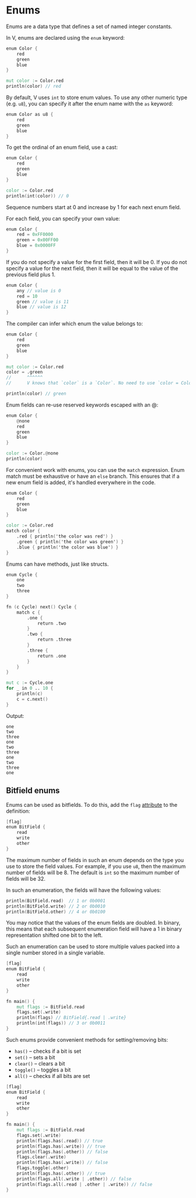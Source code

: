 # Enums

Enums are a data type that defines a set of named integer constants.

In V, enums are declared using the `enum` keyword:

```v play
enum Color {
	red
	green
	blue
}

mut color := Color.red
println(color) // red
```

By default, V uses `int` to store enum values.
To use any other numeric type (e.g. `u8`), you can specify it after the enum name with the `as` keyword:

```v
enum Color as u8 {
	red
	green
	blue
}
```

To get the ordinal of an enum field, use a cast:

```v play
enum Color {
	red
	green
	blue
}

color := Color.red
println(int(color)) // 0
```

Sequence numbers start at 0 and increase by 1 for each next enum field.

For each field, you can specify your own value:

```v
enum Color {
	red = 0xFF0000
	green = 0x00FF00
	blue = 0x0000FF
}
```

If you do not specify a value for the first field, then it will be 0.
If you do not specify a value for the next field, then it will be equal to the value of the previous field plus 1.

```v
enum Color {
	any // value is 0
	red = 10
	green // value is 11
	blue // value is 12
}
```

The compiler can infer which enum the value belongs to:

```v play
enum Color {
	red
	green
	blue
}

mut color := Color.red
color = .green
//      ^^^^^^
//      V knows that `color` is a `Color`. No need to use `color = Color.green` here.

println(color) // green
```

Enum fields can re-use reserved keywords escaped with an @:

```v play
enum Color {
	@none
	red
	green
	blue
}

color := Color.@none
println(color)
```

For convenient work with enums, you can use the `match` expression.
Enum match must be exhaustive or have an `else` branch.
This ensures that if a new enum field is added, it's handled everywhere in the code.

```v play
enum Color {
	red
	green
	blue
}

color := Color.red
match color {
	.red { println('the color was red') }
	.green { println('the color was green') }
	.blue { println('the color was blue') }
}
```

Enums can have methods, just like structs.

```v play
enum Cycle {
	one
	two
	three
}

fn (c Cycle) next() Cycle {
	match c {
		.one {
			return .two
		}
		.two {
			return .three
		}
		.three {
			return .one
		}
	}
}

mut c := Cycle.one
for _ in 0 .. 10 {
	println(c)
	c = c.next()
}
```

Output:

```
one
two
three
one
two
three
one
two
three
one
```

## Bitfield enums

Enums can be used as bitfields. To do this, add the `flag` [attribute](./attributes) to the definition:

```v
[flag]
enum BitField {
	read
	write
	other
}
```

The maximum number of fields in such an enum depends on the type you use to store the field values.
For example, if you use `u8`, then the maximum number of fields will be 8. The default is `int` so
the maximum number of fields will be 32.

In such an enumeration, the fields will have the following values:

```v
println(BitField.read)  // 1 or 0b0001
println(BitField.write) // 2 or 0b0010
println(BitField.other) // 4 or 0b0100
```

You may notice that the values of the enum fields are doubled.
In binary, this means that each subsequent enumeration field will have a 1 in binary representation
shifted one bit to the left.

Such an enumeration can be used to store multiple values packed into a single number stored in a
single variable.

```v play
[flag]
enum BitField {
	read
	write
	other
}

fn main() {
	mut flags := BitField.read
	flags.set(.write)
	println(flags) // BitField{.read | .write}
	println(int(flags)) // 3 or 0b0011
}
```

Such enums provide convenient methods for setting/removing bits:

- `has()` – checks if a bit is set
- `set()` – sets a bit
- `clear()` – clears a bit
- `toggle()` – toggles a bit
- `all()` – checks if all bits are set

```v play
[flag]
enum BitField {
	read
	write
	other
}

fn main() {
	mut flags := BitField.read
	flags.set(.write)
	println(flags.has(.read)) // true
	println(flags.has(.write)) // true
	println(flags.has(.other)) // false
	flags.clear(.write)
	println(flags.has(.write)) // false
	flags.toggle(.other)
	println(flags.has(.other)) // true
	println(flags.all(.write | .other)) // false
	println(flags.all(.read | .other | .write)) // false
}
```
